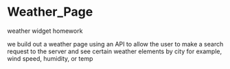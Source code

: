 # Weather_Page
weather widget homework

we build out a weather page using an API to allow the user to make
a search request to the server and see certain weather elements by city
for example, wind speed, humidity, or temp



